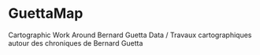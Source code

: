 # GuettaMap
Cartographic Work Around Bernard Guetta Data / Travaux cartographiques autour des chroniques de Bernard Guetta
